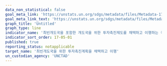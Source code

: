 ```yaml
---
data_non_statistical: false
goal_meta_link: 'https://unstats.un.org/sdgs/metadata/files/Metadata-17-05-01.pdf'
goal_meta_link_text: 'https://unstats.un.org/sdgs/metadata/files/Metadata-17-05-01.pdf'
graph_title: 'Untitled'
graph_type: line
indicator_name: '최빈개도국을 포함한 개도국을 위한 투자촉진제도를 채택하고 이행하는 국가의 수'
indicator_sort_order: 17-05-01
published: true
reporting_status: notapplicable
target_name: '최빈개도국을 위한 투자촉진계획을 채택하고 이행'
un_custodian_agency: 'UNCTAD'
---
```

